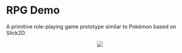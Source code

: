 # RPG Demo
A primitive role-playing game prototype similar to Pokémon based on Slick2D.

<p align="center">
  <img src="https://www.dropbox.com/s/wvigj0ijy7ugmk2/rpg-demo.png?raw=1" />
</p>
